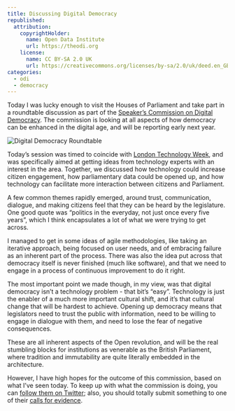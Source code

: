 ```yaml
---
title: Discussing Digital Democracy
republished:
  attribution:
    copyrightHolder:
      name: Open Data Institute
      url: https://theodi.org
    license:
      name: CC BY-SA 2.0 UK
      url: https://creativecommons.org/licenses/by-sa/2.0/uk/deed.en_GB
categories:
  - odi
  - democracy
---
```

Today I was lucky enough to visit the Houses of Parliament and take part in a roundtable discussion as part of the [Speaker’s Commission on Digital Democracy](http://www.parliament.uk/business/commons/the-speaker/speakers-commission-on-digital-democracy/). The commission is looking at all aspects of how democracy can be enhanced in the digital age, and will be reporting early next year.

![Digital Democracy Roundtable](https://bd7a65e2cb448908f934-86a50c88e47af9e1fb58ce0672b5a500.r32.cf3.rackcdn.com/uploads/assets/a0/5b/53a05b13f362be2945000058/commission.jpg)

Today’s session was timed to coincide with [London Technology Week](http://londontechnologyweek.co.uk/), and was specifically aimed at getting ideas from technology experts with an interest in the area. Together, we discussed how technology could increase citizen engagement, how parliamentary data could be opened up, and how technology can facilitate more interaction between citizens and Parliament.

A few common themes rapidly emerged, around trust, communication, dialogue, and making citizens feel that they can be heard by the legislature. One good quote was “politics in the everyday, not just once every five years”, which I think encapsulates a lot of what we were trying to get across.

I managed to get in some ideas of agile methodologies, like taking an iterative approach, being focused on user needs, and of embracing failure as an inherent part of the process. There was also the idea put across that democracy itself is never finished (much like software), and that we need to engage in a process of continuous improvement to do it right.

The most important point we made though, in my view, was that digital democracy isn’t a technology problem - that bit’s “easy”. Technology is just the enabler of a much more important cultural shift, and it’s that cultural change that will be hardest to achieve. Opening up democracy means that legislators need to trust the public with information, need to be willing to engage in dialogue with them, and need to lose the fear of negative consequences.

These are all inherent aspects of the Open revolution, and will be the real stumbling blocks for institutions as venerable as the British Parliament, where tradition and immutability are quite literally embedded in the architecture.

However, I have high hopes for the outcome of this commission, based on what I’ve seen today. To keep up with what the commission is doing, you can [follow them on Twitter](https://twitter.com/digidemocracyuk); also, you should totally submit something to one of their [calls for evidence](http://www.parliament.uk/digitaldemocracy).
